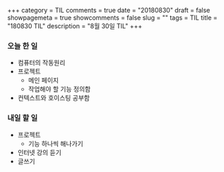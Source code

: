 +++
category = TIL
comments = true
date = "20180830"
draft = false
showpagemeta = true
showcomments = false
slug = ""
tags = TIL
title = "180830 TIL"
description = "8월 30일 TIL"
+++

### 오늘 한 일

- 컴퓨터의 작동원리
- 프로젝트
  - 메인 페이지
  - 작업해야 할 기능 정의함
- 컨텍스트와 호이스팅 공부함

### 내일 할 일

- 프로젝트
  - 기능 하나씩 해나가기
- 인터넷 강의 듣기
- 글쓰기
